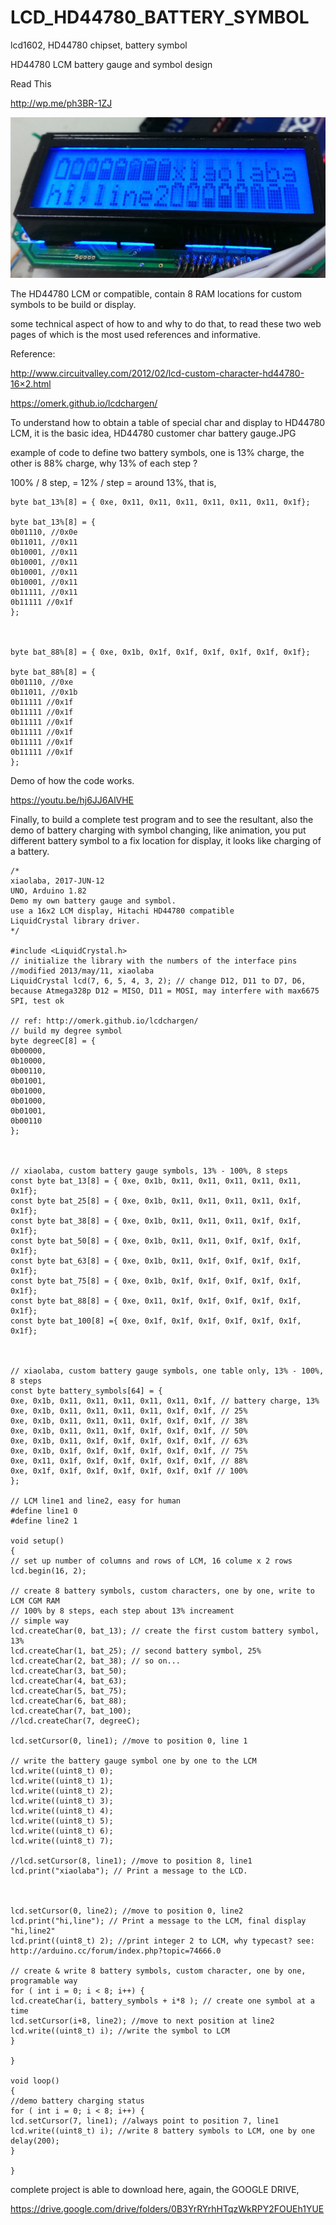 # LCD_HD44780_BATTERY_SYMBOL
lcd1602, HD44780 chipset, battery symbol


HD44780 LCM battery gauge and symbol design
 
  
Read This

http://wp.me/ph3BR-1ZJ

 
![HD44780_LCM_battery_symbols/xiaolaba_LCM_battery_symbols.jpg](HD44780_LCM_battery_symbols/xiaolaba_LCM_battery_symbols.jpg)
 

The HD44780 LCM or compatible, contain 8 RAM locations for custom symbols to be build or display.

some technical aspect of how to and why to do that, to read these two web pages of which is the most used references and informative.

Reference:

http://www.circuitvalley.com/2012/02/lcd-custom-character-hd44780-16×2.html

https://omerk.github.io/lcdchargen/

 

 

To understand how to obtain a table of special char and display to HD44780 LCM, it is the basic idea,
HD44780 customer char battery gauge.JPG

 

example of code to define two battery symbols, one is 13% charge, the other is 88% charge, why 13% of each step ?

100% / 8 step, = 12% / step = around 13%, that is,
```
byte bat_13%[8] = { 0xe, 0x11, 0x11, 0x11, 0x11, 0x11, 0x11, 0x1f};
 
byte bat_13%[8] = {
0b01110, //0x0e
0b11011, //0x11
0b10001, //0x11
0b10001, //0x11
0b10001, //0x11
0b10001, //0x11
0b11111, //0x11
0b11111 //0x1f
};
 
 
 
byte bat_88%[8] = { 0xe, 0x1b, 0x1f, 0x1f, 0x1f, 0x1f, 0x1f, 0x1f};
 
byte bat_88%[8] = {
0b01110, //0xe
0b11011, //0x1b
0b11111 //0x1f
0b11111 //0x1f
0b11111 //0x1f
0b11111 //0x1f
0b11111 //0x1f
0b11111 //0x1f
};
```
 

 

Demo of how the code works.

https://youtu.be/hj6JJ6AlVHE

 

Finally, to build a complete test program and to see the resultant, also the demo of battery charging with symbol changing, like animation, you put different battery symbol to a fix location for display, it looks like charging of a battery.

```
/*
xiaolaba, 2017-JUN-12
UNO, Arduino 1.82
Demo my own battery gauge and symbol.
use a 16x2 LCM display, Hitachi HD44780 compatible
LiquidCrystal library driver.
*/
 
#include <LiquidCrystal.h>
// initialize the library with the numbers of the interface pins
//modified 2013/may/11, xiaolaba
LiquidCrystal lcd(7, 6, 5, 4, 3, 2); // change D12, D11 to D7, D6, because Atmega328p D12 = MISO, D11 = MOSI, may interfere with max6675 SPI, test ok
 
// ref: http://omerk.github.io/lcdchargen/
// build my degree symbol
byte degreeC[8] = {
0b00000,
0b10000,
0b00110,
0b01001,
0b01000,
0b01000,
0b01001,
0b00110
};
 
 
 
// xiaolaba, custom battery gauge symbols, 13% - 100%, 8 steps
const byte bat_13[8] = { 0xe, 0x1b, 0x11, 0x11, 0x11, 0x11, 0x11, 0x1f};
const byte bat_25[8] = { 0xe, 0x1b, 0x11, 0x11, 0x11, 0x11, 0x1f, 0x1f};
const byte bat_38[8] = { 0xe, 0x1b, 0x11, 0x11, 0x11, 0x1f, 0x1f, 0x1f};
const byte bat_50[8] = { 0xe, 0x1b, 0x11, 0x11, 0x1f, 0x1f, 0x1f, 0x1f};
const byte bat_63[8] = { 0xe, 0x1b, 0x11, 0x1f, 0x1f, 0x1f, 0x1f, 0x1f};
const byte bat_75[8] = { 0xe, 0x1b, 0x1f, 0x1f, 0x1f, 0x1f, 0x1f, 0x1f};
const byte bat_88[8] = { 0xe, 0x11, 0x1f, 0x1f, 0x1f, 0x1f, 0x1f, 0x1f};
const byte bat_100[8] ={ 0xe, 0x1f, 0x1f, 0x1f, 0x1f, 0x1f, 0x1f, 0x1f};
 
 
 
// xiaolaba, custom battery gauge symbols, one table only, 13% - 100%, 8 steps
const byte battery_symbols[64] = {
0xe, 0x1b, 0x11, 0x11, 0x11, 0x11, 0x11, 0x1f, // battery charge, 13%
0xe, 0x1b, 0x11, 0x11, 0x11, 0x11, 0x1f, 0x1f, // 25%
0xe, 0x1b, 0x11, 0x11, 0x11, 0x1f, 0x1f, 0x1f, // 38%
0xe, 0x1b, 0x11, 0x11, 0x1f, 0x1f, 0x1f, 0x1f, // 50%
0xe, 0x1b, 0x11, 0x1f, 0x1f, 0x1f, 0x1f, 0x1f, // 63%
0xe, 0x1b, 0x1f, 0x1f, 0x1f, 0x1f, 0x1f, 0x1f, // 75%
0xe, 0x11, 0x1f, 0x1f, 0x1f, 0x1f, 0x1f, 0x1f, // 88%
0xe, 0x1f, 0x1f, 0x1f, 0x1f, 0x1f, 0x1f, 0x1f // 100%
};
 
// LCM line1 and line2, easy for human
#define line1 0
#define line2 1
 
void setup()
{
// set up number of columns and rows of LCM, 16 colume x 2 rows
lcd.begin(16, 2);
 
// create 8 battery symbols, custom characters, one by one, write to LCM CGM RAM
// 100% by 8 steps, each step about 13% increament
// simple way
lcd.createChar(0, bat_13); // create the first custom battery symbol, 13%
lcd.createChar(1, bat_25); // second battery symbol, 25%
lcd.createChar(2, bat_38); // so on...
lcd.createChar(3, bat_50);
lcd.createChar(4, bat_63);
lcd.createChar(5, bat_75);
lcd.createChar(6, bat_88);
lcd.createChar(7, bat_100);
//lcd.createChar(7, degreeC);
 
lcd.setCursor(0, line1); //move to position 0, line 1
 
// write the battery gauge symbol one by one to the LCM
lcd.write((uint8_t) 0);
lcd.write((uint8_t) 1);
lcd.write((uint8_t) 2);
lcd.write((uint8_t) 3);
lcd.write((uint8_t) 4);
lcd.write((uint8_t) 5);
lcd.write((uint8_t) 6);
lcd.write((uint8_t) 7);
 
//lcd.setCursor(8, line1); //move to position 8, line1
lcd.print("xiaolaba"); // Print a message to the LCD.
 
 
 
lcd.setCursor(0, line2); //move to position 0, line2
lcd.print("hi,line"); // Print a message to the LCM, final display "hi,line2"
lcd.print((uint8_t) 2); //print integer 2 to LCM, why typecast? see: http://arduino.cc/forum/index.php?topic=74666.0
 
// create & write 8 battery symbols, custom character, one by one, programable way
for ( int i = 0; i < 8; i++) {
lcd.createChar(i, battery_symbols + i*8 ); // create one symbol at a time
lcd.setCursor(i+8, line2); //move to next position at line2
lcd.write((uint8_t) i); //write the symbol to LCM
}
 
}
 
void loop()
{
//demo battery charging status
for ( int i = 0; i < 8; i++) {
lcd.setCursor(7, line1); //always point to position 7, line1
lcd.write((uint8_t) i); //write 8 battery symbols to LCM, one by one
delay(200);
}
 
}
```
 

 

complete project is able to download here, again, the GOOGLE DRIVE,

https://drive.google.com/drive/folders/0B3YrRYrhHTqzWkRPY2FOUEh1YUE
